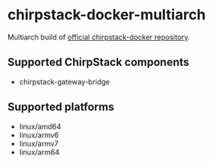 # chirpstack-docker-multiarch
Multiarch build of [official chirpstack-docker repository](https://github.com/brocaar/chirpstack-docker).

## Supported ChirpStack components
- chirpstack-gateway-bridge

## Supported platforms
- linux/amd64
- linux/armv6
- linux/armv7
- linux/arm64
